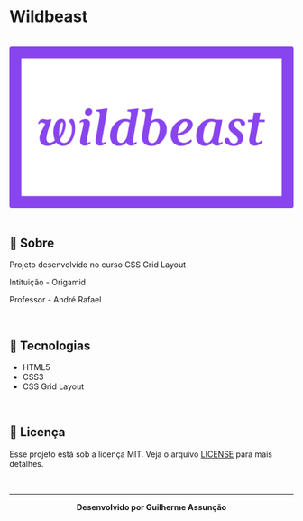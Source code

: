 # Wildbeast

<br>

<div align="center">
  <img src="public/img/wildbeast-github.svg" alt="bikcraft">
</div>

<br>

## :bookmark_tabs: Sobre

Projeto desenvolvido no curso CSS Grid Layout

Intituição - Origamid

Professor - André Rafael

<br>

## :rocket: Tecnologias

- HTML5
- CSS3
- CSS Grid Layout


<br>

## :green_book: Licença 

Esse projeto está sob a licença MIT. Veja o arquivo [LICENSE](LICENSE) para mais detalhes.

<br>

---

<div align="center">
    <b>Desenvolvido por Guilherme Assunção</b>
</div>
